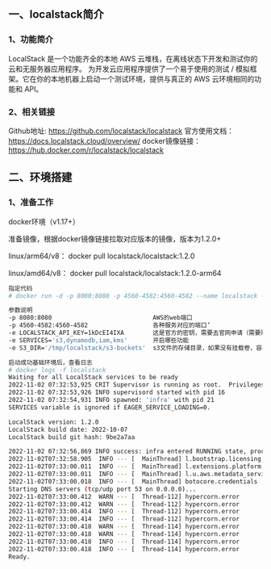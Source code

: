## 一、localstack简介
### 1、功能简介
LocalStack 是一个功能齐全的本地 AWS 云堆栈，在离线状态下开发和测试你的云和无服务器应用程序。
为开发云应用程序提供了一个易于使用的测试 / 模拟框架。它在你的本地机器上启动一个测试环境，提供与真正的 AWS 云环境相同的功能和 API。
### 2、相关链接
Github地址: https://github.com/localstack/localstack
官方使用文档：https://docs.localstack.cloud/overview/
docker镜像链接：https://hub.docker.com/r/localstack/localstack
## 二、环境搭建
### 1、准备工作
docker环境（v1.17+）

准备镜像，根据docker镜像链接拉取对应版本的镜像，版本为1.2.0+

linux/arm64/v8： docker pull localstack/localstack:1.2.0

linux/amd64/v8： docker pull localstack/localstack:1.2.0-arm64
``` bash
指定代码
# docker run -d -p 8080:8080 -p 4560-4582:4560-4582 --name localstack -e LOCALSTACK_API_KEY=1kDcEI4IXA -e ENFORCE_IAM=1 -e SERVICES='s3,dynamodb,iam,kms' -e S3_DIR='/tmp/localstack/s3-buckets' localstack/localstack:1.2.0-arm64

参数说明
-p 8080:8080 							AWS的web端口
-p 4560-4582:4560-4582 					各种服务对应的端口‘
-e LOCALSTACK_API_KEY=1kDcEI4IXA 		这是官方的密钥，需要去官网申请（需要购买，有14天试用），如果没有就无法使用一些功能，只能使用基础功能，比如没有IAM功能
-e SERVICES='s3,dynamodb,iam,kms' 		开启哪些功能
-e S3_DIR='/tmp/localstack/s3-buckets'	s3文件的存储目录，如果没有挂载卷，容器删除数据会丢失，测试时需注意！！！

启动成功基础环境后，查看日志
# docker logs -f localstack
Waiting for all LocalStack services to be ready
2022-11-02 07:32:53,925 CRIT Supervisor is running as root.  Privileges were not dropped because no user is specified in the config file.  If you intend to run as root, you can set user=root in the config file to avoid this message.
2022-11-02 07:32:53,926 INFO supervisord started with pid 16
2022-11-02 07:32:54,931 INFO spawned: 'infra' with pid 21
SERVICES variable is ignored if EAGER_SERVICE_LOADING=0.

LocalStack version: 1.2.0
LocalStack build date: 2022-10-07
LocalStack build git hash: 9be2a7aa

2022-11-02 07:32:56,869 INFO success: infra entered RUNNING state, process has stayed up for > than 1 seconds (startsecs)
2022-11-02T07:32:58.905  INFO --- [  MainThread] l.bootstrap.licensing      : Successfully activated API key
2022-11-02T07:33:00.011  INFO --- [  MainThread] l.extensions.platform      : loaded 0 extensions
2022-11-02T07:33:00.011  INFO --- [  MainThread] l.u.aws.metadata_service   : Starting AWS instance metadata service on port 80
2022-11-02T07:33:00.018  INFO --- [  MainThread] botocore.credentials       : Found credentials in environment variables.
Starting DNS servers (tcp/udp port 53 on 0.0.0.0)...
2022-11-02T07:33:00.412  WARN --- [  Thread-112] hypercorn.error            : ASGI Framework Lifespan error, continuing without Lifespan support
2022-11-02T07:33:00.412  WARN --- [  Thread-112] hypercorn.error            : ASGI Framework Lifespan error, continuing without Lifespan support
2022-11-02T07:33:00.414  INFO --- [  Thread-112] hypercorn.error            : Running on https://0.0.0.0:4566 (CTRL + C to quit)
2022-11-02T07:33:00.414  INFO --- [  Thread-112] hypercorn.error            : Running on https://0.0.0.0:4566 (CTRL + C to quit)
2022-11-02T07:33:00.418  WARN --- [  Thread-114] hypercorn.error            : ASGI Framework Lifespan error, continuing without Lifespan support
2022-11-02T07:33:00.418  WARN --- [  Thread-114] hypercorn.error            : ASGI Framework Lifespan error, continuing without Lifespan support
2022-11-02T07:33:00.418  INFO --- [  Thread-114] hypercorn.error            : Running on https://0.0.0.0:443 (CTRL + C to quit)
2022-11-02T07:33:00.418  INFO --- [  Thread-114] hypercorn.error            : Running on https://0.0.0.0:443 (CTRL + C to quit)
Ready.
```